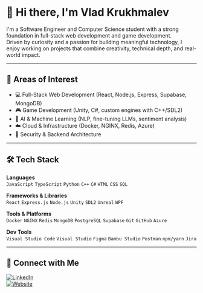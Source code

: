 # 👋 Hi there, I'm Vlad Krukhmalev

I'm a Software Engineer and Computer Science student with a strong foundation in full-stack web development and game development.  
Driven by curiosity and a passion for building meaningful technology, I enjoy working on projects that combine creativity, technical depth, and real-world impact.

---

## 🧠 Areas of Interest

- 💻 Full-Stack Web Development (React, Node.js, Express, Supabase, MongoDB)
- 🎮 Game Development (Unity, C#, custom engines with C++/SDL2)
- 🧪 AI & Machine Learning (NLP, fine-tuning LLMs, sentiment analysis)
- ☁️ Cloud & Infrastructure (Docker, NGINX, Redis, Azure)
- 🔐 Security & Backend Architecture

---

## 🛠️ Tech Stack

**Languages**  
`JavaScript` `TypeScript` `Python` `C++` `C#` `HTML` `CSS` `SQL`

**Frameworks & Libraries**  
`React` `Express.js` `Node.js` `Unity` `SDL2` `Unreal` `WPF`

**Tools & Platforms**  
`Docker` `NGINX` `Redis` `MongoDB` `PostgreSQL` `Supabase` `Git` `GitHub` `Azure`

**Dev Tools**  
`Visual Studio Code` `Visual Studio` `Figma` `Bambu Studio` `Postman` `npm/yarn` `Jira`

---

## 🔗 Connect with Me

[![LinkedIn](https://img.shields.io/badge/-LinkedIn-0A66C2?style=for-the-badge&logo=linkedin&logoColor=white)](https://linkedin.com/in/vkrukhmalev)  
[![Website](https://img.shields.io/badge/-Portfolio-000?style=for-the-badge&logo=firefox-browser&logoColor=white)](https://vkrukhmalev.com)
